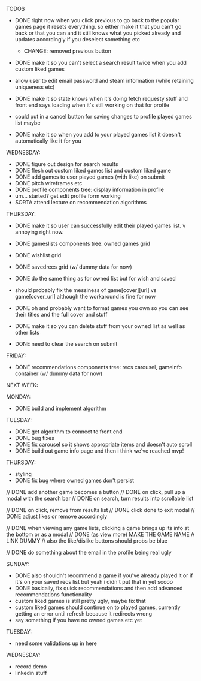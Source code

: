 TODOS

* DONE right now when you click previous to go back to the popular games page it resets everything. so either make it that you can't go back or that you can and it still knows what you picked already and updates accordingly if you deselect something etc
  * CHANGE: removed previous button

* DONE make it so you can't select a search result twice when you add custom liked games

* allow user to edit email password and steam information (while retaining uniqueness etc)

* DONE make it so state knows when it's doing fetch requesty stuff and front end says loading when it's still working on that for profile

* could put in a cancel button for saving changes to profile played games list maybe

* DONE make it so when you add to your played games list it doesn't automatically like it for you

WEDNESDAY:
  * DONE figure out design for search results
  * DONE flesh out custom liked games list and custom liked game
  * DONE add games to user played games (with like) on submit
  * DONE pitch wireframes etc
  * DONE profile components tree: display information in profile  
  * um... started? get edit profile form working
  * SORTA attend lecture on recommendation algorithms

THURSDAY:
  * DONE make it so user can successfully edit their played games list. v annoying right now.
  * DONE gameslists components tree: owned games grid 
  * DONE wishlist grid 
  * DONE savedrecs grid (w/ dummy data for now)

  * DONE do the same thing as for owned list but for wish and saved
  * should probably fix the messiness of game[cover][url] vs game[cover_url] although the workaround is fine for now
  * DONE oh and probably want to format games you own so you can see their titles and the full cover and stuff
  * DONE make it so you can delete stuff from your owned list as well as other lists
  * DONE need to clear the search on submit
    

FRIDAY:
  * DONE recommendations components tree: recs carousel, gameinfo container (w/ dummy data for now)

NEXT WEEK:

MONDAY: 
  * DONE build and implement algorithm

TUESDAY: 
  * DONE get algorithm to connect to front end
  * DONE bug fixes
  * DONE fix carousel so it shows appropriate items and doesn't auto scroll
  * DONE build out game info page
  and then i think we've reached mvp!

THURSDAY:

  * styling
  * DONE fix bug where owned games don't persist

  // DONE add another game becomes a button
  // DONE on click, pull up a modal with the search bar 
  // DONE on search, turn results into scrollable list

  // DONE on click, remove from results list
  // DONE click done to exit modal
  // DONE adjust likes or remove accordingly

  // DONE when viewing any game lists, clicking a game brings up its info at the bottom or as a modal
  // DONE (as view more) MAKE THE GAME NAME A LINK DUMMY
  // also the like/dislike buttons should probs be blue

  // DONE do something about the email in the profile being real ugly

SUNDAY:

  * DONE also shouldn't recommend a game if you've already played it or if it's on your saved recs list but yeah i didn't put that in yet soooo
  * DONE basically, fix quick recommendations and then add advanced recommendations functionality
  * custom liked games is still pretty ugly, maybe fix that
  * custom liked games should continue on to played games, currently getting an error until refresh because it redirects wrong
  * say something if you have no owned games etc yet

TUESDAY: 
  * need some validations up in here
  
WEDNESDAY:
  * record demo
  * linkedin stuff